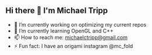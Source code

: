 ## Hi there 👋 I'm Michael Tripp

<!--
**Mctripp10/mctripp10** is a ✨ _special_ ✨ repository because its `README.md` (this file) appears on your GitHub profile.

Here are some ideas to get you started:
-->
- 🔭 I’m currently working on optimizing my current repos
- 🌱 I’m currently learning OpenGL and C++
- 📫 How to reach me: michaelctripp@gmail.com
- ⚡ Fun fact: I have an origami instagram @mc_fold
